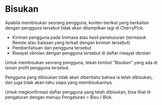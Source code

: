 # Bisukan

Apabila membisukan seorang pengguna, konten berikut yang berkaitan dengan pengguna tersebut tidak akan ditampilkan lagi di CherryPick.

* Kiriman pengguna pada linimasa atau hasil penelusuran (termasuk Renote atau balasan yang terkait dengan kiriman tersebut)
* Pemberitahuan dari pengguna tersebut
* Riwayat obrolan dengan pengguna tersebut di daftar riwayat obrolan

Untuk membisukan seorang pengguna, tekan tombol "Bisukan" yang ada di laman profil pengguna tersebut.

Pengguna yang dibisukan tidak akan diberitahu bahwa ia telah dibisukan, dan juga tidak akan tahu siapa yang membisukannya.

Untuk megkonfirmasi daftar pengguna yang telah dibisukan, bisa lihat di pengaturan dengan menuju Pengaturan > Bisu / Blok.
